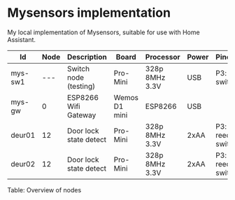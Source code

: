 # Mysensors implementation

My local implementation of Mysensors, suitable for use with Home Assistant.

| Id      | Node | Description            | Board        | Processor      | Power | Pinout | Version | BOD
| --      | ---- | -----------            | -----        | ---------      | ----- | ------ | ------- | ---
| mys-sw1 | ---  | Switch node (testing)  | Pro-Mini     | 328p 8MHz 3.3V | USB   | P3: switch |2.2.0-beta | 
| mys-gw  | 0    | ESP8266 Wifi Gateway   | Wemos D1 mini | ESP8266       |  USB  | | 2.2.0-beta | 
| deur01  | 12   | Door lock state detect | Pro-Mini     | 328p 8MHz 3.3V | 2xAA  | P3: reed switch | | 1.8 V
| deur02  | 12   | Door lock state detect | Pro-Mini     | 328p 8MHz 3.3V | 2xAA  | P3: reed switch | | 1.8 V

Table: Overview of nodes


